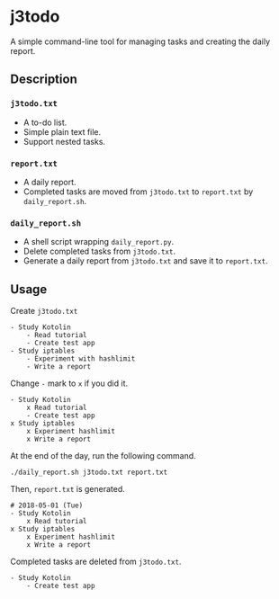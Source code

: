 # j3todo
A simple command-line tool for managing tasks and creating the daily report.

## Description
### `j3todo.txt`
- A to-do list.
- Simple plain text file.
- Support nested tasks.

### `report.txt`
- A daily report.
- Completed tasks are moved from `j3todo.txt` to `report.txt` by `daily_report.sh`.

### `daily_report.sh`
- A shell script wrapping `daily_report.py`.
- Delete completed tasks from `j3todo.txt`.
- Generate a daily report from `j3todo.txt` and save it to `report.txt`.


## Usage
Create `j3todo.txt`

```
- Study Kotolin
    - Read tutorial
    - Create test app
- Study iptables
    - Experiment with hashlimit
    - Write a report
```

Change `-` mark to `x` if you did it.

```
- Study Kotolin
    x Read tutorial
    - Create test app
x Study iptables
    x Experiment hashlimit
    x Write a report
```

At the end of the day, run the following command.

```
./daily_report.sh j3todo.txt report.txt
```

Then, `report.txt` is generated.

```
# 2018-05-01 (Tue)
- Study Kotolin
    x Read tutorial
x Study iptables
    x Experiment hashlimit
    x Write a report
```

Completed tasks are deleted from `j3todo.txt`.

```
- Study Kotolin
    - Create test app
```

